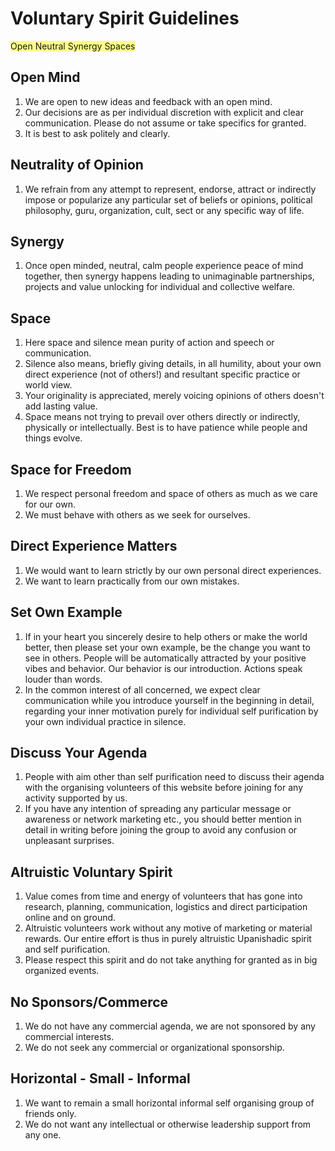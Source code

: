 # Voluntary Spirit Guidelines

<span style='background-color:#ffff8b;'>Open Neutral  Synergy Spaces</span>

## Open Mind
1. We are open to new ideas and feedback with an open mind.
 2. Our decisions are as per individual discretion with explicit and clear communication. Please do not assume or take specifics for granted.
 3. It is best to ask politely and clearly.

## Neutrality of Opinion
 1. We refrain from any attempt to represent, endorse, attract or indirectly impose or popularize any particular set of beliefs or opinions, political philosophy, guru, organization, cult, sect or any specific way of life. 
 
## Synergy
 1. Once open minded, neutral, calm people experience peace of mind together, then synergy happens leading to unimaginable partnerships, projects and value unlocking for individual and collective welfare.

## Space
1. Here space and silence mean purity of action and speech or communication.
 2.  Silence also means, briefly giving details, in all humility, about your own direct experience (not of others!) and resultant specific practice or world view.
 3. Your originality is appreciated, merely voicing opinions of others doesn't add lasting value.
 4. Space means not trying to prevail over others directly or indirectly, physically or intellectually. Best is to have patience while people and things evolve.
 
## Space for Freedom
1. We respect personal freedom and space of others as much as we care for our own.
 2. We must behave with others as we seek for ourselves.

## Direct Experience Matters
1. We would want to learn strictly by our own personal direct experiences. 
2. We want to learn practically from our own mistakes.

## Set Own Example
1. If in your heart you sincerely desire to help others or make the world better, then please set your own example, be the change you want to see in others. People will be automatically attracted by your positive vibes and behavior. Our behavior is our introduction. Actions speak louder than words.
 2. In the common interest of all concerned, we expect clear communication while you introduce yourself in the beginning in detail, regarding your inner motivation purely for individual self purification by your own individual practice in silence.

## Discuss Your Agenda
1. People with aim other than self purification need to discuss their agenda with the organising volunteers of this website before joining for any activity supported by us.
 2. If you have any intention of spreading any particular message or awareness or network marketing etc., you should better mention in detail in writing before joining the group to avoid any confusion or unpleasant surprises.

## Altruistic Voluntary Spirit
 1. Value comes from time and energy of volunteers that has gone into research, planning, communication, logistics and direct  participation online and on ground.
 2. Altruistic volunteers work without any motive of marketing or material rewards. Our entire effort is thus in purely altruistic Upanishadic spirit and self purification.
 3. Please respect this spirit and do not take anything for granted as in big organized events.

## No Sponsors/Commerce
1. We do not have any commercial agenda, we are not sponsored by any commercial interests. 
2. We do not seek any commercial or organizational sponsorship. 

## Horizontal - Small - Informal
 1. We want to remain a small horizontal informal self organising group of friends only.
 2.  We do not want any intellectual or otherwise leadership support from any one. 

